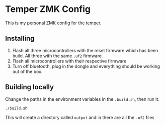 # Temper ZMK Config

This is my personal ZMK config for the [temper](https://github.com/raeedcho/temper).

## Installing

1. Flash all three microcontrollers with the reset firmware which has been build. All three with the same `.uf2` firmware.
2. Flash all microcontrollers with their respective firmware
3. Turn off bluetooth, plug in the dongle and everything should be working out of the box.

## Building locally

Change the paths in the environment variables in the `.build.sh`, then run it.

```shell
./build.sh
```

This will create a directory called `output` and in there are all the `.uf2` files
